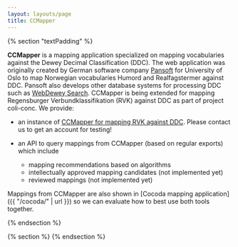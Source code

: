 ```yaml
---
layout: layouts/page
title: CCMapper
---
```


{% section "textPadding" %}

**CCMapper** is a mapping application specialized on mapping vocabularies
against the Dewey Decimal Classification (DDC). The web application was
originally created by German software company [Pansoft](https://www.pansoft.de/)
for University of Oslo to map Norwegian vocabularies Humord and Realfagstermer
against DDC. Pansoft also develops other database systems for processing DDC
such as [WebDewey Search](https://deweysearchde.pansoft.de/webdeweysearch/).
CCMapper is being extended for mapping Regensburger Verbundklassifikation (RVK)
against DDC as part of project coli-conc. We provide:

* an instance of [CCMapper for mapping RVK against DDC](https://ccmapperde.pansoft.de/).
  Please contact us to get an account for testing!

* an API to query mappings from CCMapper (based on regular exports) which include

    * mapping recommendations based on algorithms
    * intellectually approved mapping candidates (not implemented yet)
    * reviewed mappings (not implemented yet)

Mappings from CCMapper are also shown in [Cocoda mapping application]({{ "/cocoda/" | url }})
so we can evaluate how to best use both tools together.

{% endsection %}

{% section %}
{% endsection %}
